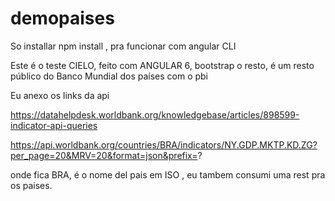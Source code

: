 # demopaises

So installar npm install , pra funcionar com angular CLI

Este é o teste CIELO, feito com ANGULAR 6, bootstrap o resto, é um resto público do Banco Mundial dos países com o pbi

Eu anexo os links da api

https://datahelpdesk.worldbank.org/knowledgebase/articles/898599-indicator-api-queries

https://api.worldbank.org/countries/BRA/indicators/NY.GDP.MKTP.KD.ZG?per_page=20&MRV=20&format=json&prefix=?

onde fica BRA, é o nome del pais em ISO , eu tambem consumi uma rest pra os paises.








